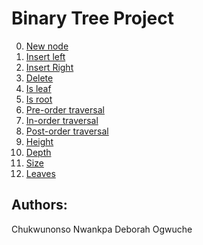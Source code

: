 # Binary Tree Project

0. [New node](./0-binary_tree_node.c)
1. [Insert left](./1-binary_tree_insert_left.c)
2. [Insert Right](./2-binary_tree_insert_right.c)
3. [Delete](./3-binary_tree_delete.c)
4. [Is leaf](./4-binary_tree_is_leaf.c)
5. [Is root](./5-binary_tree_is_root.c)
6. [Pre-order traversal](./6-binary_tree_preorder.c)
7. [In-order traversal](./7-binary_tree_inorder.c)
8. [Post-order traversal](./8-binary_tree_postorder.c)
9. [Height](./9-binary_tree_height.c)
10. [Depth](./10-binary_tree_depth.c)
11. [Size](./11-binary_tree_size.c)
12. [Leaves](./12-binary_tree_leaves.c)























## Authors:
Chukwunonso Nwankpa
Deborah Ogwuche
